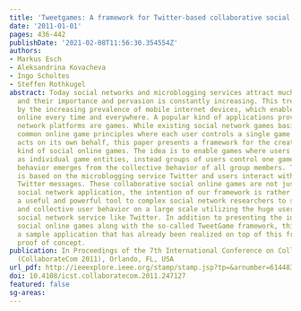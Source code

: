 ```yaml
---
title: 'Tweetgames: A framework for Twitter-based collaborative social online games'
date: '2011-01-01'
pages: 436-442
publishDate: '2021-02-08T11:56:30.354554Z'
authors:
- Markus Esch
- Aleksandrina Kovacheva
- Ingo Scholtes
- Steffen Rothkugel
abstract: Today social networks and microblogging services attract much attention
  and their importance and pervasion is constantly increasing. This trend is fostered
  by the increasing prevalence of mobile internet devices, which enable users to be
  online every time and everywhere. A popular kind of applications provided via social
  network platforms are games. While existing social network games basically realize
  common online game principles where each user controls a single game entity and
  acts on its own behalf, this paper presents a framework for the creation of a novel
  kind of social online games. The idea is to enable games where users do not act
  as individual game entities, instead groups of users control one game entity whose
  behavior emerges from the collective behavior of all group members. The framework
  is based on the microblogging service Twitter and users interact with the game via
  Twitter messages. These collaborative social online games are not just an innovative
  social network application, the intention of our framework is rather to provide
  a useful and powerful tool to complex social network researchers to study emergent
  and collective user behavior on a large scale utilizing the huge user base of a
  social network service like Twitter. In addition to presenting the idea of collaborative
  social online games along with the so-called TweetGame framework, this paper presents
  a sample application that has already been realized on top of this framework as
  proof of concept.
publication: In Proceedings of the 7th International Conference on Collaborative Computing
  (CollaborateCom 2011), Orlando, FL, USA
url_pdf: http://ieeexplore.ieee.org/stamp/stamp.jsp?tp=&arnumber=6144831
doi: 10.4108/icst.collaboratecom.2011.247127
featured: false
sg-areas:
---
```

